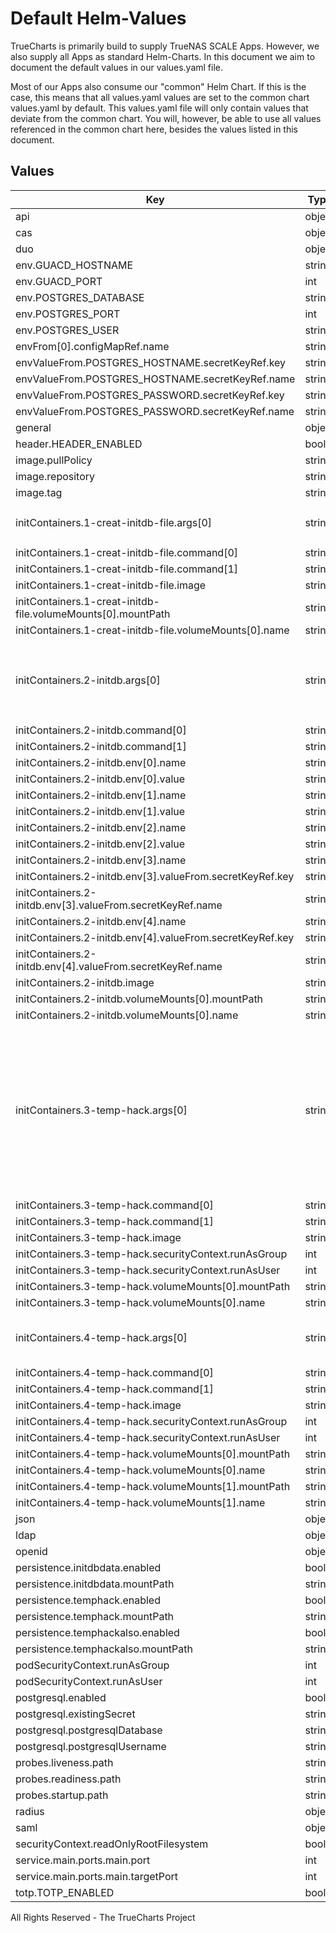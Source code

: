 # Default Helm-Values

TrueCharts is primarily build to supply TrueNAS SCALE Apps.
However, we also supply all Apps as standard Helm-Charts. In this document we aim to document the default values in our values.yaml file.

Most of our Apps also consume our "common" Helm Chart.
If this is the case, this means that all values.yaml values are set to the common chart values.yaml by default. This values.yaml file will only contain values that deviate from the common chart.
You will, however, be able to use all values referenced in the common chart here, besides the values listed in this document.

## Values

| Key | Type | Default | Description |
|-----|------|---------|-------------|
| api | object | `{}` |  |
| cas | object | `{}` |  |
| duo | object | `{}` |  |
| env.GUACD_HOSTNAME | string | `"localhost"` |  |
| env.GUACD_PORT | int | `4822` |  |
| env.POSTGRES_DATABASE | string | `"{{ .Values.postgresql.postgresqlDatabase }}"` |  |
| env.POSTGRES_PORT | int | `5432` |  |
| env.POSTGRES_USER | string | `"{{ .Values.postgresql.postgresqlUsername }}"` |  |
| envFrom[0].configMapRef.name | string | `"guacamole-client-env"` |  |
| envValueFrom.POSTGRES_HOSTNAME.secretKeyRef.key | string | `"plainhost"` |  |
| envValueFrom.POSTGRES_HOSTNAME.secretKeyRef.name | string | `"dbcreds"` |  |
| envValueFrom.POSTGRES_PASSWORD.secretKeyRef.key | string | `"postgresql-password"` |  |
| envValueFrom.POSTGRES_PASSWORD.secretKeyRef.name | string | `"dbcreds"` |  |
| general | object | `{}` |  |
| header.HEADER_ENABLED | bool | `false` |  |
| image.pullPolicy | string | `"IfNotPresent"` |  |
| image.repository | string | `"tccr.io/truecharts/guacamole-client"` |  |
| image.tag | string | `"v1.4.0@sha256:43f7b0575173f509b5215a89170dfea80ea07f0b2bfed405882a4bc7ec9dfa52"` |  |
| initContainers.1-creat-initdb-file.args[0] | string | `"echo \"Creating initdb.sql file...\"; /opt/guacamole/bin/initdb.sh --postgres > /initdbdata/initdb.sql; if [ -e /initdbdata/initdb.sql ]; then\n  echo \"Init file created successfully!\";\n  exit 0;\nelse\n  echo \"Init file failed to create.\";\n  exit 1;\nfi;\n"` |  |
| initContainers.1-creat-initdb-file.command[0] | string | `"/bin/sh"` |  |
| initContainers.1-creat-initdb-file.command[1] | string | `"-c"` |  |
| initContainers.1-creat-initdb-file.image | string | `"{{ .Values.image.repository }}:{{ .Values.image.tag }}"` |  |
| initContainers.1-creat-initdb-file.volumeMounts[0].mountPath | string | `"/initdbdata"` |  |
| initContainers.1-creat-initdb-file.volumeMounts[0].name | string | `"initdbdata"` |  |
| initContainers.2-initdb.args[0] | string | `"psql -h $POSTGRES_HOSTNAME -d $POSTGRES_DATABASE -U $POSTGRES_USER -p $POSTGRES_PORT -o '/dev/null' -c 'SELECT * FROM public.guacamole_user'; if [ $? -eq 0 ];\n  then\n    echo \"DB already initialized. Skipping...\";\n  else\n    echo \"Initializing DB's schema...\";\n    psql -h $POSTGRES_HOSTNAME -d $POSTGRES_DATABASE -U $POSTGRES_USER -p $POSTGRES_PORT -a -w -f /initdbdata/initdb.sql;\n    if [ $? -eq 0 ];\n      then\n        echo \"DB's schema initialized successfully!\";\n        exit 0;\n      else\n        echo \"DB's schema failed to initialize.\";\n        exit 1;\n    fi;\nfi;\n"` |  |
| initContainers.2-initdb.command[0] | string | `"/bin/sh"` |  |
| initContainers.2-initdb.command[1] | string | `"-c"` |  |
| initContainers.2-initdb.env[0].name | string | `"POSTGRES_DATABASE"` |  |
| initContainers.2-initdb.env[0].value | string | `"{{ .Values.postgresql.postgresqlDatabase }}"` |  |
| initContainers.2-initdb.env[1].name | string | `"POSTGRES_USER"` |  |
| initContainers.2-initdb.env[1].value | string | `"{{ .Values.postgresql.postgresqlUsername }}"` |  |
| initContainers.2-initdb.env[2].name | string | `"POSTGRES_PORT"` |  |
| initContainers.2-initdb.env[2].value | string | `"5432"` |  |
| initContainers.2-initdb.env[3].name | string | `"POSTGRES_HOSTNAME"` |  |
| initContainers.2-initdb.env[3].valueFrom.secretKeyRef.key | string | `"plainhost"` |  |
| initContainers.2-initdb.env[3].valueFrom.secretKeyRef.name | string | `"dbcreds"` |  |
| initContainers.2-initdb.env[4].name | string | `"PGPASSWORD"` |  |
| initContainers.2-initdb.env[4].valueFrom.secretKeyRef.key | string | `"postgresql-password"` |  |
| initContainers.2-initdb.env[4].valueFrom.secretKeyRef.name | string | `"dbcreds"` |  |
| initContainers.2-initdb.image | string | `"{{ .Values.postgresqlImage.repository }}:{{ .Values.postgresqlImage.tag }}"` |  |
| initContainers.2-initdb.volumeMounts[0].mountPath | string | `"/initdbdata"` |  |
| initContainers.2-initdb.volumeMounts[0].name | string | `"initdbdata"` |  |
| initContainers.3-temp-hack.args[0] | string | `"echo \"Checing postgresql driver version...\"; if [ -e /opt/guacamole/postgresql/postgresql-42.2.24.jre7.jar ];\n  then\n    echo \"Version found is correct.\";\n    exit 0;\n  else\n    echo \"Old version found. Will try to download a known-to-work version.\";\n    echo \"Downloading (postgresql-42.2.24.jre7.jar)...\";\n    curl -L \"https://jdbc.postgresql.org/download/postgresql-42.2.24.jre7.jar\" > \"/opt/guacamole/postgresql-hack/postgresql-42.2.24.jre7.jar\";\n    if [ -e /opt/guacamole/postgresql-hack/postgresql-42.2.24.jre7.jar ];\n      then\n        echo \"Downloaded successfully!\";\n        cp -r /opt/guacamole/postgresql/* /opt/guacamole/postgresql-hack/;\n        if [ -e /opt/guacamole/postgresql-hack/postgresql-9.4-1201.jdbc41.jar ];\n          then\n            echo \"Removing old version... (postgresql-9.4-1201.jdbc41.jar)\";\n            rm \"/opt/guacamole/postgresql-hack/postgresql-9.4-1201.jdbc41.jar\";\n            if [ $? -eq 0 ];\n              then\n                echo \"Removed successfully!\";\n              else\n                echo \"Failed to remove.\";\n                exit 1;\n            fi;\n        fi;\n      else\n        echo \"Failed to download.\";\n        exit 1;\n    fi;\nfi;\n"` |  |
| initContainers.3-temp-hack.command[0] | string | `"/bin/sh"` |  |
| initContainers.3-temp-hack.command[1] | string | `"-c"` |  |
| initContainers.3-temp-hack.image | string | `"{{ .Values.image.repository }}:{{ .Values.image.tag }}"` |  |
| initContainers.3-temp-hack.securityContext.runAsGroup | int | `1001` |  |
| initContainers.3-temp-hack.securityContext.runAsUser | int | `1001` |  |
| initContainers.3-temp-hack.volumeMounts[0].mountPath | string | `"/opt/guacamole/postgresql-hack"` |  |
| initContainers.3-temp-hack.volumeMounts[0].name | string | `"temphack"` |  |
| initContainers.4-temp-hack.args[0] | string | `"echo \"Copying postgres driver into the final destination.\"; cp -r /opt/guacamole/postgresql-hack/* /opt/guacamole/postgresql/; if [ -e /opt/guacamole/postgresql/postgresql-42.2.24.jre7.jar ];\n  then\n    echo \"Driver copied successfully!\";\n  else\n    echo \"Failed to copy the driver\";\nfi;\n"` |  |
| initContainers.4-temp-hack.command[0] | string | `"/bin/sh"` |  |
| initContainers.4-temp-hack.command[1] | string | `"-c"` |  |
| initContainers.4-temp-hack.image | string | `"{{ .Values.image.repository }}:{{ .Values.image.tag }}"` |  |
| initContainers.4-temp-hack.securityContext.runAsGroup | int | `1001` |  |
| initContainers.4-temp-hack.securityContext.runAsUser | int | `1001` |  |
| initContainers.4-temp-hack.volumeMounts[0].mountPath | string | `"/opt/guacamole/postgresql-hack"` |  |
| initContainers.4-temp-hack.volumeMounts[0].name | string | `"temphack"` |  |
| initContainers.4-temp-hack.volumeMounts[1].mountPath | string | `"/opt/guacamole/postgresql"` |  |
| initContainers.4-temp-hack.volumeMounts[1].name | string | `"temphackalso"` |  |
| json | object | `{}` |  |
| ldap | object | `{}` |  |
| openid | object | `{}` |  |
| persistence.initdbdata.enabled | bool | `true` |  |
| persistence.initdbdata.mountPath | string | `"/initdbdata"` |  |
| persistence.temphack.enabled | bool | `true` |  |
| persistence.temphack.mountPath | string | `"/opt/guacamole/postgresql-hack"` |  |
| persistence.temphackalso.enabled | bool | `true` |  |
| persistence.temphackalso.mountPath | string | `"/opt/guacamole/postgresql"` |  |
| podSecurityContext.runAsGroup | int | `1001` |  |
| podSecurityContext.runAsUser | int | `1001` |  |
| postgresql.enabled | bool | `true` |  |
| postgresql.existingSecret | string | `"dbcreds"` |  |
| postgresql.postgresqlDatabase | string | `"guacamole"` |  |
| postgresql.postgresqlUsername | string | `"guacamole"` |  |
| probes.liveness.path | string | `"/guacamole"` |  |
| probes.readiness.path | string | `"/guacamole"` |  |
| probes.startup.path | string | `"/guacamole"` |  |
| radius | object | `{}` |  |
| saml | object | `{}` |  |
| securityContext.readOnlyRootFilesystem | bool | `false` |  |
| service.main.ports.main.port | int | `9998` |  |
| service.main.ports.main.targetPort | int | `8080` |  |
| totp.TOTP_ENABLED | bool | `false` |  |

All Rights Reserved - The TrueCharts Project
